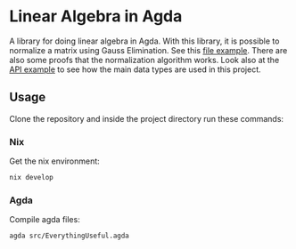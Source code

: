 # Linear Algebra in Agda

A library for doing linear algebra in Agda. With this library, it is possible to normalize a matrix using Gauss Elimination.
See this [file example](https://github.com/guilhermehas/agda-linear-algebra/blob/master/src/NormRationalExampleFunc.agda).
There are also some proofs that the normalization algorithm works.
Look also at the [API example](https://github.com/guilhermehas/agda-linear-algebra/blob/master/src/Examples/API.agda) to see how the main data types are used in this project.

## Usage
Clone the repository and inside the project directory run these commands:

### Nix
Get the nix environment:

``` sh
nix develop
```

### Agda
Compile agda files:

``` sh
agda src/EverythingUseful.agda
```
